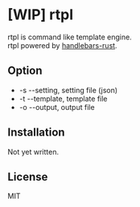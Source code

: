 # [WIP] rtpl
rtpl is command like template engine.  
rtpl powered by [handlebars-rust](https://github.com/sunng87/handlebars-rust).  

## Option
* -s --setting, setting file (json)
* -t --template, template file
* -o --output, output file

## Installation
Not yet written.

## License
MIT
